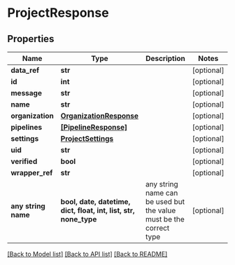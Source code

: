 # ProjectResponse


## Properties
Name | Type | Description | Notes
------------ | ------------- | ------------- | -------------
**data_ref** | **str** |  | [optional] 
**id** | **int** |  | [optional] 
**message** | **str** |  | [optional] 
**name** | **str** |  | [optional] 
**organization** | [**OrganizationResponse**](OrganizationResponse.md) |  | [optional] 
**pipelines** | [**[PipelineResponse]**](PipelineResponse.md) |  | [optional] 
**settings** | [**ProjectSettings**](ProjectSettings.md) |  | [optional] 
**uid** | **str** |  | [optional] 
**verified** | **bool** |  | [optional] 
**wrapper_ref** | **str** |  | [optional] 
**any string name** | **bool, date, datetime, dict, float, int, list, str, none_type** | any string name can be used but the value must be the correct type | [optional]

[[Back to Model list]](../README.md#documentation-for-models) [[Back to API list]](../README.md#documentation-for-api-endpoints) [[Back to README]](../README.md)


